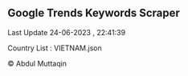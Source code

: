 

## Google Trends Keywords Scraper 
 
Last Update 24-06-2023 , 22:41:39

Country List :
VIETNAM.json



© Abdul Muttaqin 

